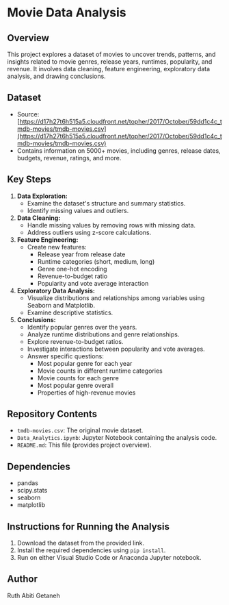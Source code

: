 # Movie Data Analysis

## Overview

This project explores a dataset of movies to uncover trends, patterns, and insights related to movie genres, release years, runtimes, popularity, and revenue. It involves data cleaning, feature engineering, exploratory data analysis, and drawing conclusions.

## Dataset

- Source: [https://d17h27t6h515a5.cloudfront.net/topher/2017/October/59dd1c4c_tmdb-movies/tmdb-movies.csv](https://d17h27t6h515a5.cloudfront.net/topher/2017/October/59dd1c4c_tmdb-movies/tmdb-movies.csv)
- Contains information on 5000+ movies, including genres, release dates, budgets, revenue, ratings, and more.

## Key Steps

1. **Data Exploration:**
   - Examine the dataset's structure and summary statistics.
   - Identify missing values and outliers.
2. **Data Cleaning:**
   - Handle missing values by removing rows with missing data.
   - Address outliers using z-score calculations.
3. **Feature Engineering:**
   - Create new features:
     - Release year from release date
     - Runtime categories (short, medium, long)
     - Genre one-hot encoding
     - Revenue-to-budget ratio
     - Popularity and vote average interaction
4. **Exploratory Data Analysis:**
   - Visualize distributions and relationships among variables using Seaborn and Matplotlib.
   - Examine descriptive statistics.
5. **Conclusions:**
   - Identify popular genres over the years.
   - Analyze runtime distributions and genre relationships.
   - Explore revenue-to-budget ratios.
   - Investigate interactions between popularity and vote averages.
   - Answer specific questions:
     - Most popular genre for each year
     - Movie counts in different runtime categories
     - Movie counts for each genre
     - Most popular genre overall
     - Properties of high-revenue movies

## Repository Contents

- `tmdb-movies.csv`: The original movie dataset.
- `Data_Analytics.ipynb`: Jupyter Notebook containing the analysis code.
- `README.md`: This file (provides project overview).

## Dependencies

- pandas
- scipy.stats
- seaborn
- matplotlib

## Instructions for Running the Analysis

1. Download the dataset from the provided link.
2. Install the required dependencies using `pip install`.
3. Run on either Visual Studio Code or Anaconda Jupyter notebook.

## Author

Ruth Abiti Getaneh

